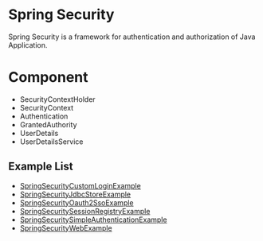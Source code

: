 # Spring Security

Spring Security is a framework for authentication and authorization of Java Application.

# Component

* SecurityContextHolder
* SecurityContext
* Authentication
* GrantedAuthority
* UserDetails
* UserDetailsService

## Example List
* [SpringSecurityCustomLoginExample](SpringSecurityCustomLoginExample/)                  
* [SpringSecurityJdbcStoreExample](SpringSecurityJdbcStoreExample/)                      
* [SpringSecurityOauth2SsoExample](SpringSecurityOauth2SsoExample/)                      
* [SpringSecuritySessionRegistryExample](SpringSecuritySessionRegistryExample/)          
* [SpringSecuritySimpleAuthenticationExample](SpringSecuritySimpleAuthenticationExample/)
* [SpringSecurityWebExample](SpringSecurityWebExample/)                                  
